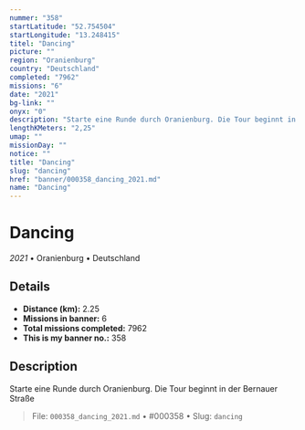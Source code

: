 ```yaml
---
nummer: "358"
startLatitude: "52.754504"
startLongitude: "13.248415"
titel: "Dancing"
picture: ""
region: "Oranienburg"
country: "Deutschland"
completed: "7962"
missions: "6"
date: "2021"
bg-link: ""
onyx: "0"
description: "Starte eine Runde durch Oranienburg. Die Tour beginnt in der Bernauer Straße"
lengthKMeters: "2,25"
umap: ""
missionDay: ""
notice: ""
title: "Dancing"
slug: "dancing"
href: "banner/000358_dancing_2021.md"
name: "Dancing"
---
```

# Dancing

*2021* • Oranienburg • Deutschland





## Details
- **Distance (km):** 2.25
- **Missions in banner:** 6
- **Total missions completed:** 7962
- **This is my banner no.:** 358



## Description
Starte eine Runde durch Oranienburg. Die Tour beginnt in der Bernauer Straße




> File: `000358_dancing_2021.md`
> • #000358
> • Slug: `dancing`
